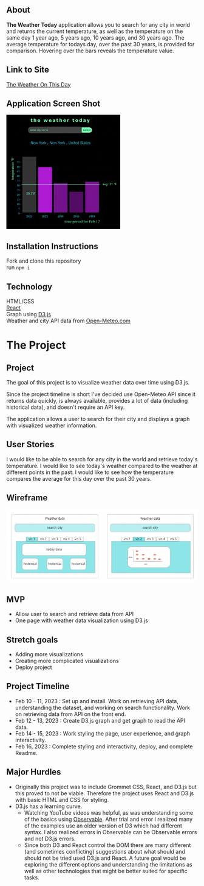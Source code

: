 ## About
**The Weather Today** application allows you to search for any city in world and returns the current temperature, as well as the temperature on the same day 1 year ago, 5 years ago, 10 years ago, and 30 years ago. The average temperature for todays day, over the past 30 years, is provided for comparison. Hovering over the bars reveals the temperature value.

## Link to Site
<a href="https://weather-today-30.netlify.app/">The Weather On This Day</a>

## Application Screen Shot
<img src="public/final_project.png" alt="application screen shot" width="300" height="300">

## Installation Instructions
Fork and clone this repository <br>
run ```npm i```

## Technology
HTML/CSS<br/>
<a href="https://reactjs.org/">React</a><br/>
Graph using <a href="https://d3js.org/">D3.js</a><br/>
Weather and city API data from <a href="https://open-meteo.com/">Open-Meteo.com</a>

# The Project
## Project
The goal of this project is to visualize weather data over time using D3.js.

Since the project timeline is short I've decided use Open-Meteo API since it returns data quickly, is always available, provides a lot of data (including historical data), and doesn't require an API key.

The application allows a user to search for their city and displays a graph with visualized weather information. 

## User Stories
I would like to be able to search for any city in the world and retrieve today's temperature.
I would like to see today's weather compared to the weather at different points in the past.
I would like to see how the temperature compares the average for this day over the past 30 years.

## Wireframe
<img src="public/project4wireframe.png" alt="project wireframe">

## MVP
- Allow user to search and retrieve data from API
- One page with weather data visualization using D3.js

## Stretch goals
- Adding more visualizations
- Creating more complicated visualizations
- Deploy project

## Project Timeline
- Feb 10 - 11, 2023 : Set up and install. Work on retrieving API data, understanding the dataset, and working on search functionality. Work on retrieving data from API on the front end.
- Feb 12 - 13, 2023 : Create D3.js graph and get graph to read the API data.
- Feb 14 - 15, 2023 : Work styling the page, user experience, and graph interactivity.
- Feb 16, 2023 : Complete styling and interactivity, deploy, and complete Readme.

## Major Hurdles
- Originally this project was to include Grommet CSS, React, and D3.js but this proved to not be viable. Therefore the project uses React and D3.js with basic HTML and CSS for styling.
- D3.js has a learning curve. 
    - Watching YouTube videos was helpful, as was understanding some of the basics using <a href="https://observablehq.com/@d3">Observable</a>. After trial and error I realized many of the examples use an older version of D3 which had different syntax. I also realized errors in Observable can be Observable errors and not D3.js errors. 
    - Since both D3 and React control the DOM there are many different (and sometimes conflicting) suggestions about what should and should not be tried used D3.js and React. A future goal would be exploring the different options and understanding the limitations as well as other technologies that might be better suited for specific tasks.

